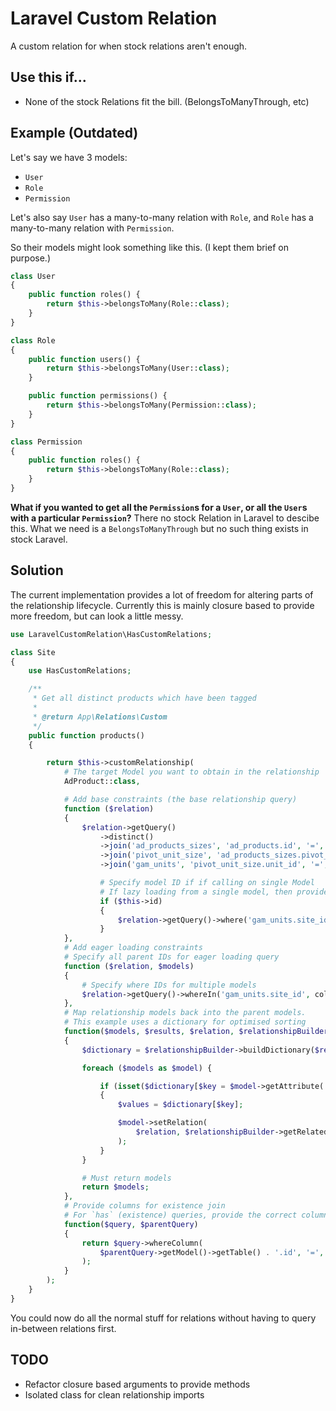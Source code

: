 # Laravel Custom Relation

A custom relation for when stock relations aren't enough.

## Use this if...

* None of the stock Relations fit the bill. (BelongsToManyThrough, etc)

## Example (Outdated)

Let's say we have 3 models:

- `User`
- `Role`
- `Permission`

Let's also say `User` has a many-to-many relation with `Role`, and `Role` has a many-to-many relation with `Permission`. 

So their models might look something like this. (I kept them brief on purpose.)

```php
class User
{
    public function roles() {
        return $this->belongsToMany(Role::class);
    }
}
```
```php
class Role
{
    public function users() {
        return $this->belongsToMany(User::class);
    }

    public function permissions() {
        return $this->belongsToMany(Permission::class);
    }
}
```
```php
class Permission
{
    public function roles() {
        return $this->belongsToMany(Role::class);
    }
}
```

**What if you wanted to get all the `Permission`s for a `User`, or all the `User`s with a particular `Permission`?** There no stock Relation in Laravel to descibe this. What we need is a `BelongsToManyThrough` but no such thing exists in stock Laravel.

## Solution

The current implementation provides a lot of freedom for altering parts of the relationship lifecycle. Currently this is mainly closure based to provide more freedom, but can look a little messy.

```php
use LaravelCustomRelation\HasCustomRelations;

class Site
{
    use HasCustomRelations;

    /**
     * Get all distinct products which have been tagged
     *
     * @return App\Relations\Custom
     */
    public function products()
    {

        return $this->customRelationship(
            # The target Model you want to obtain in the relationship
            AdProduct::class,

            # Add base constraints (the base relationship query)
            function ($relation)
            {
                $relation->getQuery()
                    ->distinct()
                    ->join('ad_products_sizes', 'ad_products.id', '=', 'ad_products_sizes.product_id')
                    ->join('pivot_unit_size', 'ad_products_sizes.pivot_unit_size_id', '=', 'pivot_unit_size.id')
                    ->join('gam_units', 'pivot_unit_size.unit_id', '=', 'gam_units.id');

                    # Specify model ID if if calling on single Model
                    # If lazy loading from a single model, then provide the WHERE constraint
                    if ($this->id)
                    {
                        $relation->getQuery()->where('gam_units.site_id', $this->id);
                    }
            },
            # Add eager loading constraints
            # Specify all parent IDs for eager loading query
            function ($relation, $models)
            {
                # Specify where IDs for multiple models
                $relation->getQuery()->whereIn('gam_units.site_id', collect($models)->pluck('id'));
            },
            # Map relationship models back into the parent models.
            # This example uses a dictionary for optimised sorting
            function($models, $results, $relation, $relationshipBuilder)
            {
                $dictionary = $relationshipBuilder->buildDictionary($results, 'site_id');

                foreach ($models as $model) {

                    if (isset($dictionary[$key = $model->getAttribute('id')]))
                    {
                        $values = $dictionary[$key];

                        $model->setRelation(
                            $relation, $relationshipBuilder->getRelated()->newCollection($values)
                        );
                    }
                }

                # Must return models
                return $models;
            },
            # Provide columns for existence join
            # For `has` (existence) queries, provide the correct columns for the join
            function($query, $parentQuery)
            {
                return $query->whereColumn(
                    $parentQuery->getModel()->getTable() . '.id', '=', 'gam_units.site_id'
                );
            }
        );
    }
}
```

You could now do all the normal stuff for relations without having to query in-between relations first.

## TODO

- Refactor closure based arguments to provide methods
- Isolated class for clean relationship imports